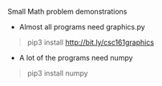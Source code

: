 Small Math problem demonstrations

- Almost all programs need graphics.py
> pip3 install http://bit.ly/csc161graphics
- A lot of the programs need numpy
> pip3 install numpy
